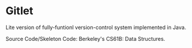 # Gitlet

Lite version of fully-funtionl version-control system implemented in Java.

Source Code/Skeleton Code: Berkeley's CS61B: Data Structures.
